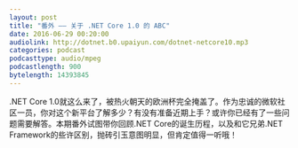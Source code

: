 ```yaml
---
layout: post
title: "番外 —— 关于 .NET Core 1.0 的 ABC"
date: 2016-06-29 00:20:00
audiolink: http://dotnet.b0.upaiyun.com/dotnet-netcore10.mp3
categories: podcast 
podcasttype: audio/mpeg
podcastlength: 900 
bytelength: 14393845 
---
```


.NET Core 1.0就这么来了，被热火朝天的欧洲杯完全掩盖了。作为忠诚的微软社区一员，你对这个新平台了解多少？有没有准备近期上手？或许你已经有了一些问题需要解答。本期番外试图带你回顾.NET Core的诞生历程，以及和它兄弟.NET Framework的些许区别，抛砖引玉意图明显，但肯定值得一听哦！
